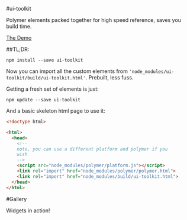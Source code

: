 #ui-toolkit

Polymer elements packed together for high speed reference, saves you
build time.

[The Demo](http://custom-elements.github.io/ui-toolkit/)

##TL;DR:

```shell
npm install --save ui-toolkit
```

Now you can import all the custom elements from
`'node_modules/ui-toolkit/build/ui-toolkit.html'`. Prebuilt, less fuss.

Getting a fresh set of elements is just:

```shell
npm update --save ui-toolkit
```

And a basic skeleton html page to use it:

```html
<!doctype html>

<html>
  <head>
    <!--
    note, you can use a different platform and polymer if you
    wish
    -->
    <script src="node_modules/polymer/platform.js"></script>
    <link rel="import" href="node_modules/polymer/polymer.html">
    <link rel="import" href="node_modules/build/ui-toolkit.html">
  </head>
</html>
```


#Gallery

Widgets in action!
